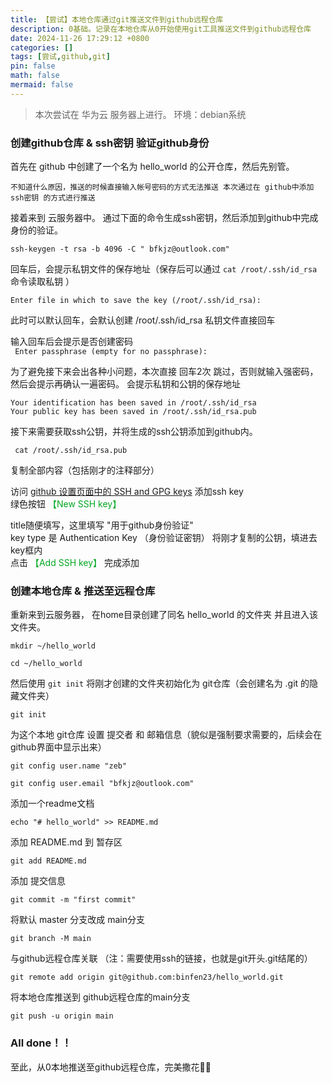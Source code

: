 ```yaml
---
title: 【尝试】本地仓库通过git推送文件到github远程仓库
description: 0基础。记录在本地仓库从0开始使用git工具推送文件到github远程仓库
date: 2024-11-26 17:29:12 +0800
categories: []
tags: [尝试,github,git]
pin: false
math: false
mermaid: false
---
```

> 本次尝试在 华为云 服务器上进行。
> 环境：debian系统



### 创建github仓库 & ssh密钥 验证github身份


首先在 github 中创建了一个名为 hello\_world 的公开仓库，然后先别管。

`不知道什么原因，推送的时候直接输入帐号密码的方式无法推送 本次通过在 github中添加 ssh密钥 的方式进行推送`  


接着来到 云服务器中。
通过下面的命令生成ssh密钥，然后添加到github中完成身份的验证。
```
ssh-keygen -t rsa -b 4096 -C " bfkjz@outlook.com"
```  

回车后，会提示私钥文件的保存地址（保存后可以通过 `cat /root/.ssh/id_rsa` 命令读取私钥  ）

`Enter file in which to save the key (/root/.ssh/id_rsa):`  

此时可以默认回车，会默认创建 /root/.ssh/id_rsa 私钥文件直接回车

输入回车后会提示是否创建密码  
` Enter passphrase (empty for no passphrase):`  

为了避免接下来会出各种小问题，本次直接 回车2次 跳过，否则就输入强密码，然后会提示再确认一遍密码。 
会提示私钥和公钥的保存地址  
```
Your identification has been saved in /root/.ssh/id_rsa
Your public key has been saved in /root/.ssh/id_rsa.pub
```

接下来需要获取ssh公钥，并将生成的ssh公钥添加到github内。
```
 cat /root/.ssh/id_rsa.pub
```  

复制全部内容（包括刚才的注释部分）

访问 [github 设置页面中的 SSH and GPG keys](https://github.com/settings/keys) 添加ssh key  
绿色按钮 <span style="color: #00a720">【New SSH key】 </span>   

title随便填写，这里填写 "用于github身份验证"  
key type 是 Authentication Key （身份验证密钥）
将刚才复制的公钥，填进去key框内  
点击 <span style="color: #00a720">【Add SSH key】 </span>   完成添加


### 创建本地仓库 & 推送至远程仓库

重新来到云服务器， 在home目录创建了同名 hello\_world 的文件夹 并且进入该文件夹。
```
mkdir ~/hello_world  

cd ~/hello_world
```  

然后使用 `git init` 将刚才创建的文件夹初始化为 git仓库（会创建名为 .git 的隐藏文件夹）  
```
git init
```  

为这个本地 git仓库 设置 提交者 和 邮箱信息（貌似是强制要求需要的，后续会在github界面中显示出来）  
```
git config user.name "zeb"

git config user.email "bfkjz@outlook.com"
```

添加一个readme文档  
```
echo "# hello_world" >> README.md
```

添加 README.md 到 暂存区 
```
git add README.md
```  

添加 提交信息  
```
git commit -m "first commit"
```  

将默认 master 分支改成 main分支  
```
git branch -M main
```

与github远程仓库关联  （注：需要使用ssh的链接，也就是git开头.git结尾的）
```
git remote add origin git@github.com:binfen23/hello_world.git
```  

将本地仓库推送到 github远程仓库的main分支  
```
git push -u origin main
```  


### All done！！
至此，从0本地推送至github远程仓库，完美撒花🎉🎉